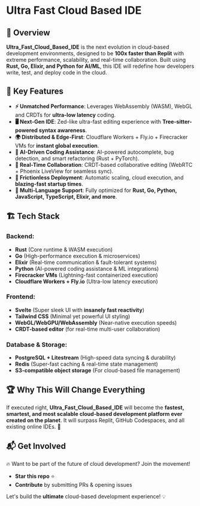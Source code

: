 # Ultra Fast Cloud Based IDE

## 🚀 Overview
**Ultra_Fast_Cloud_Based_IDE** is the next evolution in cloud-based development environments, designed to be **100x faster than Replit** with extreme performance, scalability, and real-time collaboration. Built using **Rust, Go, Elixir, and Python for AI/ML**, this IDE will redefine how developers write, test, and deploy code in the cloud.

## 🌟 Key Features
- **⚡ Unmatched Performance**: Leverages WebAssembly (WASM), WebGL and CRDTs for **ultra-low latency** coding.
- **🖥️ Next-Gen IDE**: Zed-like ultra-fast editing experience with **Tree-sitter-powered syntax awareness**.
- **🌍 Distributed & Edge-First**: Cloudflare Workers + Fly.io + Firecracker VMs for **instant global execution**.
- **🧠 AI-Driven Coding Assistance**: AI-powered autocomplete, bug detection, and smart refactoring (Rust + PyTorch).
- **📡 Real-Time Collaboration**: CRDT-based collaborative editing (WebRTC + Phoenix LiveView for seamless sync).
- **🚀 Frictionless Deployment**: Automatic scaling, cloud execution, and **blazing-fast startup times**.
- **💾 Multi-Language Support**: Fully optimized for **Rust, Go, Python, JavaScript, TypeScript, Elixir, and more**.

## 🏗️ Tech Stack
### **Backend:**
- **Rust** (Core runtime & WASM execution)
- **Go** (High-performance execution & microservices)
- **Elixir** (Real-time communication & fault-tolerant systems)
- **Python** (AI-powered coding assistance & ML integrations)
- **Firecracker VMs** (Lightning-fast containerized execution)
- **Cloudflare Workers + Fly.io** (Ultra-low latency execution)

### **Frontend:**
- **Svelte** (Super sleek UI with **insanely fast reactivity**)
- **Tailwind CSS** (Minimal yet powerful UI styling)
- **WebGL/WebGPU/WebAssembly** (Near-native execution speeds)
- **CRDT-based editor** (for real-time multi-user collaboration)

### **Database & Storage:**
- **PostgreSQL + Litestream** (High-speed data syncing & durability)
- **Redis** (Super-fast caching & real-time state management)
- **S3-compatible object storage** (For cloud-based file management)


## 🏆 Why This Will Change Everything
If executed right, **Ultra_Fast_Cloud_Based_IDE** will become the **fastest, smartest, and most scalable cloud-based development platform ever created on the planet**. It will surpass Replit, GitHub Codespaces, and all existing online IDEs. 🚀

## 📬 Get Involved
🔥 Want to be part of the future of cloud development? Join the movement!
- **Star this repo** ⭐
- **Contribute** by submitting PRs & opening issues

Let's build the **ultimate** cloud-based development experience! 💡


